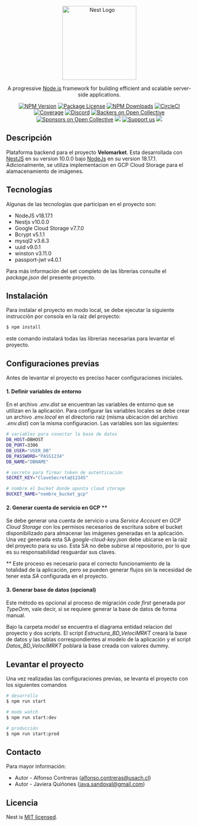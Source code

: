 <p align="center">
  <a href="http://nestjs.com/" target="blank"><img src="https://nestjs.com/img/logo-small.svg" width="200" alt="Nest Logo" /></a>
</p>

[circleci-image]: https://img.shields.io/circleci/build/github/nestjs/nest/master?token=abc123def456
[circleci-url]: https://circleci.com/gh/nestjs/nest

  <p align="center">A progressive <a href="http://nodejs.org" target="_blank">Node.js</a> framework for building efficient and scalable server-side applications.</p>
    <p align="center">
<a href="https://www.npmjs.com/~nestjscore" target="_blank"><img src="https://img.shields.io/npm/v/@nestjs/core.svg" alt="NPM Version" /></a>
<a href="https://www.npmjs.com/~nestjscore" target="_blank"><img src="https://img.shields.io/npm/l/@nestjs/core.svg" alt="Package License" /></a>
<a href="https://www.npmjs.com/~nestjscore" target="_blank"><img src="https://img.shields.io/npm/dm/@nestjs/common.svg" alt="NPM Downloads" /></a>
<a href="https://circleci.com/gh/nestjs/nest" target="_blank"><img src="https://img.shields.io/circleci/build/github/nestjs/nest/master" alt="CircleCI" /></a>
<a href="https://coveralls.io/github/nestjs/nest?branch=master" target="_blank"><img src="https://coveralls.io/repos/github/nestjs/nest/badge.svg?branch=master#9" alt="Coverage" /></a>
<a href="https://discord.gg/G7Qnnhy" target="_blank"><img src="https://img.shields.io/badge/discord-online-brightgreen.svg" alt="Discord"/></a>
<a href="https://opencollective.com/nest#backer" target="_blank"><img src="https://opencollective.com/nest/backers/badge.svg" alt="Backers on Open Collective" /></a>
<a href="https://opencollective.com/nest#sponsor" target="_blank"><img src="https://opencollective.com/nest/sponsors/badge.svg" alt="Sponsors on Open Collective" /></a>
  <a href="https://paypal.me/kamilmysliwiec" target="_blank"><img src="https://img.shields.io/badge/Donate-PayPal-ff3f59.svg"/></a>
    <a href="https://opencollective.com/nest#sponsor"  target="_blank"><img src="https://img.shields.io/badge/Support%20us-Open%20Collective-41B883.svg" alt="Support us"></a>
  <a href="https://twitter.com/nestframework" target="_blank"><img src="https://img.shields.io/twitter/follow/nestframework.svg?style=social&label=Follow"></a>
</p>
  <!--[![Backers on Open Collective](https://opencollective.com/nest/backers/badge.svg)](https://opencollective.com/nest#backer)
  [![Sponsors on Open Collective](https://opencollective.com/nest/sponsors/badge.svg)](https://opencollective.com/nest#sponsor)-->

## Descripción
Plataforma backend para el proyecto **Velomarket**.
Esta desarrollada con [NestJS](https://github.com/nestjs/nest) en su version 10.0.0 bajo [NodeJs](https://nodejs.org/en) en su version 18.17.1.
Adicionalmente, se utiliza implementacion en GCP Cloud Storage para el alamacenamiento de imágenes.

## Tecnologías
Algunas de las tecnologías que participan en el proyecto son:
- NodeJS v18.17.1
- Nestjs v10.0.0
- Google Cloud Storage v7.7.0
- Bcrypt v5.1.1
- mysql2 v3.6.3
- uuid v9.0.1
- winston v3.11.0
- passport-jwt v4.0.1

Para más información del set completo de las librerias consulte el *package.json* del presente proyecto.

## Instalación
Para instalar el proyecto en modo local, se debe ejecutar la siguiente instrucción por consola en la raiz del proyecto:
```bash
$ npm install
```
este comando instalará todas las librerias necesarias para levantar el proyecto.

## Configuraciones previas
Antes de levantar el proyecto es preciso hacer configuraciones iniciales.
#### 1. Definir variables de entorno
En el archivo *.env.dist* se encuentran las variables de entorno que se utilizan en la aplicación. Para configurar las variables locales se debe crear un archivo *.env.local* en el directorio raiz (misma ubicación del archivo *.env.dist*) con la misma configuracion. Las variables son las siguientes:

```bash
# variables para conectar la base de datos
DB_HOST=DBHOST
DB_PORT=3306
DB_USER="USER_DB"
DB_PASSWORD="PASS1234"
DB_NAME="DBNAME"

# secreto para firmar token de autenticación
SECRET_KEY="ClaveSecreta@12345"

# nombre el bucket donde apunta cloud storage
BUCKET_NAME="nombre_bucket_gcp"
```

#### 2. Generar cuenta de servicio en GCP **
Se debe generar una cuenta de servicio o una *Service Account* en *GCP Cloud Storage* con los permisos necesarios de escritura sobre el bucket disponibilizado para almacenar las imágenes generadas en la aplicación. Una vez generada esta SA *google-cloud-key.json* debe ubicarse en la raiz del proyecto para su uso.
Esta SA no debe subirse al repositorio, por lo que es su responsabilidad resguardar sus claves.

** Este proceso es necesario para el correcto funcionamiento de la totalidad de la aplicación, pero se pueden generar flujos sin la necesidad de tener esta *SA* configurada en el proyecto.

#### 3. Generar base de datos (opcional)
Este método es opcional al proceso de migración *code first* generada por *TypeOrm*, vale decir, si se requiere generar la base de datos de forma manual.

Bajo la carpeta *model* se encuentra el diagrama entidad relacion del proyecto y dos scripts. El script *Estructura_BD_VelociMRKT* creará la base de datos y las tablas correspondientes al modelo de la aplicación y el script *Datos_BD_VelociMRKT* poblará la base creada con valores dummy.

## Levantar el proyecto
Una vez realizadas las configuraciones previas, se levanta el proyecto con los siguientes comandos
```bash
# desarrollo
$ npm run start

# modo watch
$ npm run start:dev

# producción
$ npm run start:prod
```

## Contacto
Para mayor información:
- Autor - Alfonso Contreras (alfonso.contreras@usach.cl)
- Autor - Javiera Quiñones (java.sandoval@gmail.com)

## Licencia

Nest is [MIT licensed](LICENSE).
